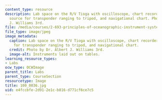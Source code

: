 ```yaml
---
content_type: resource
description: Lab space on the R/V Tioga with oscilloscope, chart recorder, signal
  source for transponder ranging to tripod, and navigational chart. Photo by Dr. Albert
  J. Williams 3rd.
file: /media/courses/2-693-principles-of-oceanographic-instrument-systems-sensors-and-measurements-13-998-spring-2004/e4fccbfe2d912e1cb816d771cf6ce7c5_100_0036.jpg
file_type: image/jpeg
image_metadata:
  caption: Lab space on the R/V Tioga with oscilloscope, chart recorder, signal source
    for transponder ranging to tripod, and navigational chart.
  credit: Photo by Dr. Albert J. Williams 3rd.
  image-alt: Instruments laid out on tables.
learning_resource_types:
- Labs
ocw_type: OCWImage
parent_title: Labs
parent_type: CourseSection
resourcetype: Image
title: 100_0036.jpg
uid: e4fccbfe-2d91-2e1c-b816-d771cf6ce7c5
---
```

